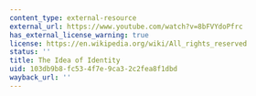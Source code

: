 ```yaml
---
content_type: external-resource
external_url: https://www.youtube.com/watch?v=8bFVYdoPfrc
has_external_license_warning: true
license: https://en.wikipedia.org/wiki/All_rights_reserved
status: ''
title: The Idea of Identity
uid: 103db9b8-fc53-4f7e-9ca3-2c2fea8f1dbd
wayback_url: ''
---
```

